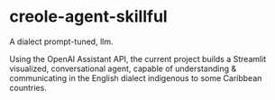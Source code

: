 # creole-agent-skillful
A dialect prompt-tuned, llm.

Using the OpenAI Assistant API, the current project builds a Streamlit visualized, conversational agent, capable of understanding & communicating in the English dialect indigenous to some Caribbean countries.

